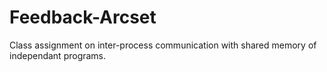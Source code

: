 # Feedback-Arcset
Class assignment on inter-process communication with shared memory of independant programs.
